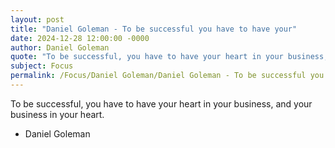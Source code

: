 ```yaml
---
layout: post
title: "Daniel Goleman - To be successful you have to have your"
date: 2024-12-28 12:00:00 -0000
author: Daniel Goleman
quote: "To be successful, you have to have your heart in your business, and your business in your heart."
subject: Focus
permalink: /Focus/Daniel Goleman/Daniel Goleman - To be successful you have to have your
---
```


To be successful, you have to have your heart in your business, and your business in your heart.

- Daniel Goleman
